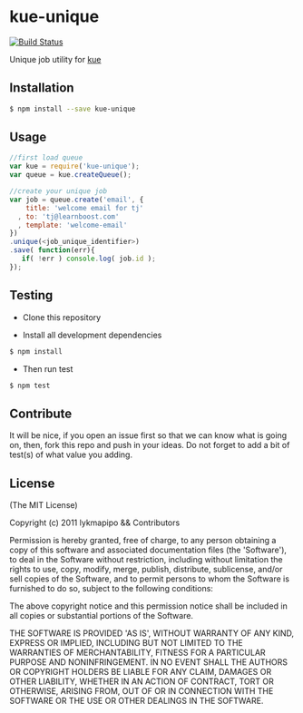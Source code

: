# kue-unique

[![Build Status](https://travis-ci.org/lykmapipo/kue-unique.svg?branch=master)](https://travis-ci.org/lykmapipo/kue-unique)

Unique job utility for [kue](https://github.com/Automattic/kue)

## Installation
```sh
$ npm install --save kue-unique
```

## Usage
```js
//first load queue
var kue = require('kue-unique');
var queue = kue.createQueue();

//create your unique job
var job = queue.create('email', {
    title: 'welcome email for tj'
  , to: 'tj@learnboost.com'
  , template: 'welcome-email'
})
.unique(<job_unique_identifier>)
.save( function(err){
   if( !err ) console.log( job.id );
});
```

## Testing
* Clone this repository

* Install all development dependencies
```sh
$ npm install
```

* Then run test
```sh
$ npm test
```

## Contribute
It will be nice, if you open an issue first so that we can know what is going on, then, fork this repo and push in your ideas. Do not forget to add a bit of test(s) of what value you adding.


## License 

(The MIT License)

Copyright (c) 2011 lykmapipo && Contributors

Permission is hereby granted, free of charge, to any person obtaining
a copy of this software and associated documentation files (the
'Software'), to deal in the Software without restriction, including
without limitation the rights to use, copy, modify, merge, publish,
distribute, sublicense, and/or sell copies of the Software, and to
permit persons to whom the Software is furnished to do so, subject to
the following conditions:

The above copyright notice and this permission notice shall be
included in all copies or substantial portions of the Software.

THE SOFTWARE IS PROVIDED 'AS IS', WITHOUT WARRANTY OF ANY KIND,
EXPRESS OR IMPLIED, INCLUDING BUT NOT LIMITED TO THE WARRANTIES OF
MERCHANTABILITY, FITNESS FOR A PARTICULAR PURPOSE AND NONINFRINGEMENT.
IN NO EVENT SHALL THE AUTHORS OR COPYRIGHT HOLDERS BE LIABLE FOR ANY
CLAIM, DAMAGES OR OTHER LIABILITY, WHETHER IN AN ACTION OF CONTRACT,
TORT OR OTHERWISE, ARISING FROM, OUT OF OR IN CONNECTION WITH THE
SOFTWARE OR THE USE OR OTHER DEALINGS IN THE SOFTWARE.